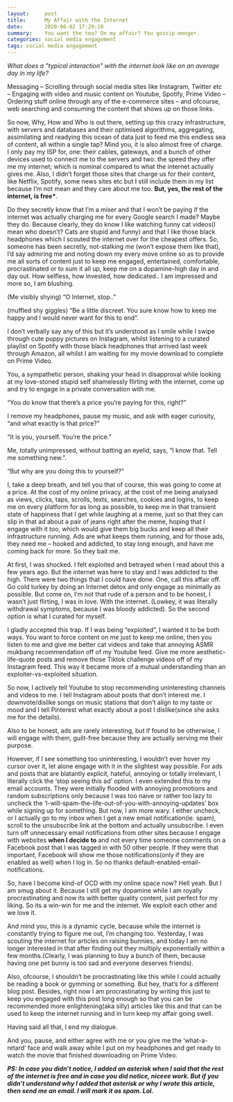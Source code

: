 ```yaml
---
layout:     post
title:      My Affair with the Internet
date:       2020-06-02 17:29:18
summary:    You want the tea? On my affair? You gossip-monger.
categories: social media engagement 
tags: social media engagement 
---
```


*What does a "typical interaction" with the internet look like on an average day in my life?*

<p class="justify">Messaging – Scrolling through social media sites like Instagram, Twitter etc – Engaging with video and music content on Youtube, Spotify, Prime Video – Ordering stuff online through any of the e-commerce sites – and ofcourse, web searching and consuming the content that shows up on those links.</p>

So now, Why, How and Who is out there, setting up this crazy infrastructure, with servers and databases and their optimised algorithms, aggregating, assimilating and readying this ocean of data just to feed me this endless sea of content, all within a single tap? Mind you, it is also almost free of charge. I only pay my ISP for, one: their cables, gateways, and a bunch of other devices used to connect me to the servers and two: the speed they offer me my internet; which is nominal compared to what the internet actually gives me. Also, I didn’t forget those sites that charge us for their content, like Netflix, Spotify, some news sites etc but I still include them in my list because I’m not mean and they care about me too. **But, yes, the rest of the internet, is free\***.

Do they secretly know that I’m a miser and that I won’t be paying if the internet was actually charging me for every Google search I made? Maybe they do. Because clearly, they do know I like watching funny cat videos(I mean who doesn’t? Cats are stupid and funny) and that I like those black headphones which I scouted the internet over for the cheapest offers. So, someone has been secretly, not-stalking me (won’t expose them like that), I’d say admiring me and noting down my every move online so as to provide me all sorts of content just to keep me engaged, entertained, comfortable, procrastinated or to sum it all up, keep me on a dopamine-high day in and day out. How selfless, how invested, how dedicated.. I am impressed and more so, I am blushing.

(Me visibly shying) “O Internet, stop..” 

(muffled shy giggles) “Be a little discreet. You sure know how to keep me happy and I would never want for this to end”. 

I don’t verbally say any of this but it’s understood as I smile while I swipe through cute puppy pictures on Instagram, whilst listening to a curated playlist on Spotify with those black headphones that arrived last week through Amazon, all whilst I am waiting for my movie download to complete on Prime Video.

You, a sympathetic person, shaking your head in disapproval while looking at my love-stoned stupid self shamelessly flirting with the internet, come up and try to engage in a private conversation with me.

“You do know that there’s a price you’re paying for this, right?”

I remove my headphones, pause my music, and ask with eager curiosity, “and what exactly is that price?”

“It is you, yourself. You’re the price.”

Me, totally unimpressed, without batting an eyelid, says, “I know that. Tell me something new.”.

“But why are you doing this to yourself?”

I, take a deep breath, and tell you that of course, this was going to come at a price. At the cost of my online privacy, at the cost of me being analysed as views, clicks, taps, scrolls, texts, searches, cookies and logins, to keep me on every platform for as long as possible, to keep me in that transient state of happiness that I get while laughing at a meme, just so that they can slip in that ad about a pair of jeans right after the meme, hoping that I engage with it too, which would give them big bucks and keep all their infrastructure running. Ads are what keeps them running, and for those ads, they need me – hooked and addicted, to stay long enough, and have me coming back for more. So they bait me.

At first, I was shocked. I felt exploited and betrayed when I read about this a few years ago. But the internet was here to stay and I was addicted to the high. There were two things that I could have done. One, call this affair off. Go cold turkey by doing an Internet detox and only engage as minimally as possible. But come on, I’m not that rude of a person and to be honest, I wasn’t just flirting, I was in love. With the internet. (Lowkey, it was literally withdrawal symptoms, because I was bloody addicted). So the second option is what I curated for myself.

I gladly accepted this trap. If I was being “exploited”, I wanted it to be both ways. You want to force content on me just to keep me online, then you listen to me and give me better cat videos and take that annoying ASMR mukbang recommendation off of my Youtube feed. Give me more aesthetic-life-quote posts and remove those Tiktok challenge videos off of my Instagram feed. This way it became more of a mutual understanding than an exploiter-vs-exploited situation.

So now, I actively tell Youtube to stop recommending uninteresting channels and videos to me. I tell Instagram about posts that don’t interest me. I downvote/dislike songs on music stations that don't align to my taste or mood and I tell Pinterest what exactly about a post I dislike(since she asks me for the details).

Also to be honest, ads are rarely interesting, but if found to be otherwise, I will engage with them, guilt-free because they are actually serving me their purpose.

However, if I see something too uninteresting, I wouldn’t ever hover my cursor over it, let alone engage with it in the slightest way possible. For ads and posts that are blatantly explicit, hateful, annoying or totally irrelevant, I literally click the ‘stop seeing this ad’ option. I even extended this to my email accounts. They were initially flooded with annoying promotions and random subscriptions only because I was too naive or rather too lazy to uncheck the ‘I-will-spam-the-life-out-of-you-with-annoying-updates’ box while signing up for something. But now, I am more wary. I either uncheck, or I actually go to my inbox when I get a new email notification(ie. spam), scroll to the unsubscribe link at the bottom and actually unsubscribe. I even turn off unnecessary email notifications from other sites because I engage with websites **when I decide to** and not every time someone comments on a Facebook post that I was tagged in with 50 other people. If they were that important, Facebook will show me those notifications(only if they are enabled as well) when I log in. So no thanks default-enabled-email-notifications.

So, have I become kind-of OCD with my online space now? Hell yeah. But I am smug about it. Because I still get my dopamine while I am royally procrastinating and now its with better quality content, just perfect for my liking. So its a win-win for me and the internet. We exploit each other and we love it.

And mind you, this is a dynamic cycle, because while the internet is constantly trying to figure me out, I’m changing too. Yesterday, I was scouting the internet for articles on raising bunnies, and today I am no longer interested in that after finding out they multiply exponentially within a few months.(Clearly, I was planning to buy a bunch of them, because having one pet bunny is too sad and everyone deserves friends).

Also, ofcourse, I shouldn’t be procrastinating like this while I could actually be reading a book or gymming or something. But hey, that’s for a different blog post. Besides, right now I am procrastinating by writing this just to keep you engaged with this post long enough so that you can be recommended more enlightening(aka silly) articles like this and that can be used to keep the internet running and in turn keep my affair going swell.

Having said all that, I end my dialogue.

And you, pause, and either agree with me or you give me the ‘what-a-retard’ face and walk away while I put on my headphones and get ready to watch the movie that finished downloading on Prime Video.

***PS: In case you didn’t notice, I added an asterisk when I said that the rest of the internet is free and in case you did notice, niceee work. But if you didn’t understand why I added that asterisk or why I wrote this article, then send me an email. I will mark it as spam. Lol.***